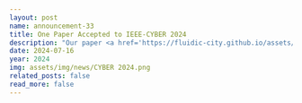 ```yaml
---
layout: post
name: announcement-33
title: One Paper Accepted to IEEE-CYBER 2024
description: "Our paper <a href='https://fluidic-city.github.io/assets/pdf/poudel2024carl.pdf'> CARL: Congestion-Aware Reinforcement Learning for Imitation-based Perturbations in Mixed Traffic Control </a> has been accepted to International Conference on CYBER Technology in Automation, Control, and Intelligent Systems (CYBER)​, 2024. Congratulations to all the authors!" 
date: 2024-07-16
year: 2024
img: assets/img/news/CYBER 2024.png
related_posts: false
read_more: false
---
```

